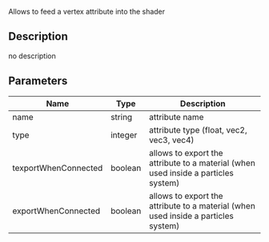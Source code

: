 Allows to feed a vertex attribute into the shader



## Description
no description
## Parameters

<table>
<thead>
	<tr>
		<th>Name</th>
		<th>Type</th>
		<th>Description</th>
	</tr>
</thead>
<tr>
	<td>name</td>
	<td><div class='bg-purple-800 px-2 py-px text-white rounded-sm'>string</div></td>
	<td>attribute name</td>
</tr>
<tr>
	<td>type</td>
	<td><div class='bg-orange-800 px-2 py-px text-white rounded-sm'>integer</div></td>
	<td>attribute type (float, vec2, vec3, vec4)</td>
</tr>
<tr>
	<td>texportWhenConnected</td>
	<td><div class='bg-emerald-800 px-2 py-px text-white rounded-sm'>boolean</div></td>
	<td>allows to export the attribute to a material (when used inside a particles system)</td>
</tr>
<tr>
	<td>exportWhenConnected</td>
	<td><div class='bg-emerald-800 px-2 py-px text-white rounded-sm'>boolean</div></td>
	<td>allows to export the attribute to a material (when used inside a particles system)</td>
</tr>
</table>